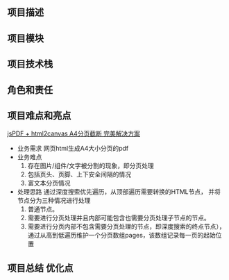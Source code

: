 ## 项目描述
## 项目模块
## 项目技术栈
## 角色和责任 
## 项目难点和亮点
[jsPDF + html2canvas A4分页截断 完美解决方案](https://juejin.cn/post/7138370283739545613)
- 业务需求
  网页html生成A4大小分页的pdf
- 业务难点
  1. 存在图片/组件/文字被分割的现象，即分页处理
  2. 包括页头、页脚、上下安全间隔的情况
  3. 富文本分页情况
- 处理思路
  通过深度搜索优先遍历，从顶部遍历需要转换的HTML节点， 并将节点分为三种情况进行处理
   1. 普通节点。
   2. 需要进行分页处理并且内部可能包含也需要分页处理子节点的节点。
   3. 需要进行分页内部不包含需要分页处理的节点，即深度搜索的终点节点），通过从高到低遍历维护一个分页数组pages，该数组记录每一页的起始位置
     
## 项目总结 优化点


<!-- STAR原则 -->